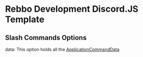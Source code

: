 # Rebbo Development Discord.JS Template

## Slash Commands Options
data: This option holds all the [ApplicationCommandData](https://discord.js.org/#/docs/discord.js/main/typedef/ApplicationCommandData)